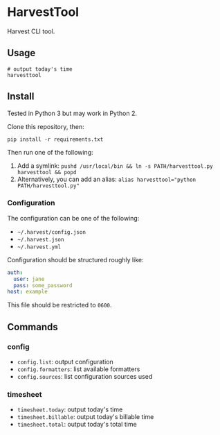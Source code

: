 # HarvestTool

Harvest CLI tool.

## Usage

```
# output today's time
harvesttool
```

## Install

Tested in Python 3 but may work in Python 2.

Clone this repository, then:

```
pip install -r requirements.txt
```

Then run one of the following:

1. Add a symlink: `pushd /usr/local/bin && ln -s PATH/harvesttool.py harvesttool && popd`
1. Alternatively, you can add an alias: `alias harvesttool="python PATH/harvesttool.py"`

### Configuration

The configuration can be one of the following:

* `~/.harvest/config.json`
* `~/.harvest.json`
* `~/.harvest.yml`

Configuration should be structured roughly like:

```yaml
auth:
  user: jane
  pass: some_password
host: example
```

This file should be restricted to `0600`.

## Commands

### config

* `config.list`: output configuration
* `config.formatters`: list available formatters
* `config.sources`: list configuration sources used

### timesheet

* `timesheet.today`: output today's time
* `timesheet.billable`: output today's billable time
* `timesheet.total`: output today's total time
